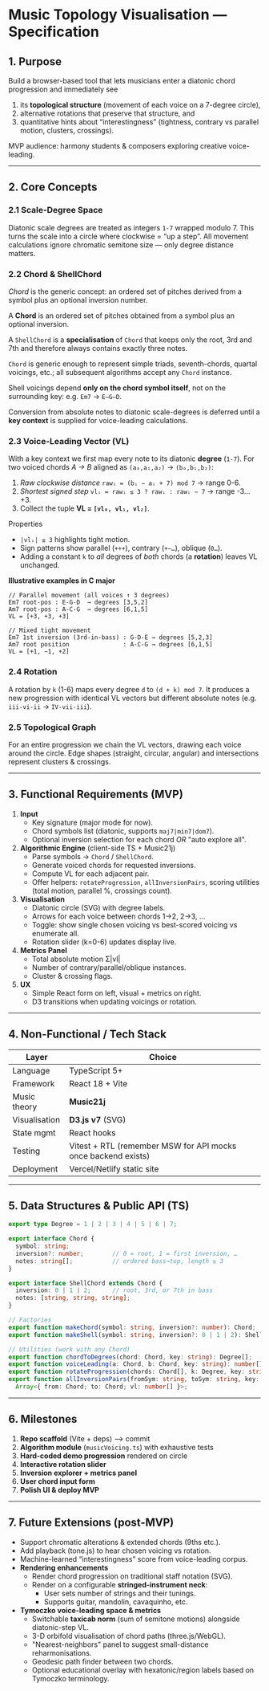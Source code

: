 # Music Topology Visualisation — Specification

## 1. Purpose

Build a browser-based tool that lets musicians enter a diatonic chord progression and immediately see

1. its **topological structure** (movement of each voice on a 7-degree circle),
2. alternative rotations that preserve that structure, and
3. quantitative hints about “interestingness” (tightness, contrary vs parallel motion, clusters, crossings).

MVP audience: harmony students & composers exploring creative voice-leading.

---

## 2. Core Concepts

### 2.1 Scale-Degree Space

Diatonic scale degrees are treated as integers `1-7` wrapped modulo 7. This turns the scale into a circle where clockwise = “up a step”. All movement calculations ignore chromatic semitone size — only degree distance matters.

### 2.2 Chord & ShellChord

*Chord* is the generic concept: an ordered set of pitches derived from a symbol plus an optional inversion number.

A **Chord** is an ordered set of pitches obtained from a symbol plus an optional inversion.

A `ShellChord` is a **specialisation** of `Chord` that keeps only the root, 3rd and 7th and therefore always contains exactly three notes.

`Chord` is generic enough to represent simple triads, seventh-chords, quartal voicings, etc.; all subsequent algorithms accept any `Chord` instance.

Shell voicings depend **only on the chord symbol itself**, not on the surrounding key: e.g. `Em7` → `E–G–D`.

Conversion from absolute notes to diatonic scale-degrees is deferred until a **key context** is supplied for voice-leading calculations.

### 2.3 Voice-Leading Vector (VL)
With a key context we first map every note to its diatonic **degree** (`1-7`).  For two voiced chords *A → B* aligned as `(a₀,a₁,a₂)` → `(b₀,b₁,b₂)`:
1. *Raw clockwise distance*  `rawᵢ = (bᵢ − aᵢ + 7) mod 7` → range 0-6.
2. *Shortest signed step*    `vlᵢ = rawᵢ ≤ 3 ? rawᵢ : rawᵢ − 7` → range -3…+3.
3. Collect the tuple **VL = `[vl₀, vl₁, vl₂]`**.

Properties
* `|vlᵢ| ≤ 3` highlights tight motion.
* Sign patterns show parallel (`+++`), contrary (`+−…`), oblique (`0…`).
* Adding a constant `k` to *all* degrees of *both* chords (a **rotation**) leaves VL unchanged.

**Illustrative examples in C major**
```
// Parallel movement (all voices ↑ 3 degrees)
Em7 root-pos : E-G-D  → degrees [3,5,2]
Am7 root-pos : A-C-G  → degrees [6,1,5]
VL = [+3, +3, +3]

// Mixed tight movement
Em7 1st inversion (3rd-in-bass) : G-D-E → degrees [5,2,3]
Am7 root position               : A-C-G → degrees [6,1,5]
VL = [+1, −1, +2]
```

### 2.4 Rotation

A rotation by `k` (1-6) maps every degree `d` to `(d + k) mod 7`. It produces a new progression with identical VL vectors but different absolute notes (e.g. `iii-vi-ii` → `IV-vii-iii`).

### 2.5 Topological Graph

For an entire progression we chain the VL vectors, drawing each voice around the circle. Edge shapes (straight, circular, angular) and intersections represent clusters & crossings.

---

## 3. Functional Requirements (MVP)

1. **Input**
   - Key signature (major mode for now).
   - Chord symbols list (diatonic, supports `maj7|min7|dom7`).
   - Optional inversion selection for each chord _OR_ "auto explore all".
2. **Algorithmic Engine** (client-side TS + Music21j)
   - Parse symbols → `Chord` / `ShellChord`.
   - Generate voiced chords for requested inversions.
   - Compute VL for each adjacent pair.
   - Offer helpers: `rotateProgression`, `allInversionPairs`, scoring utilities (total motion, parallel %, crossings count).
3. **Visualisation**
   - Diatonic circle (SVG) with degree labels.
   - Arrows for each voice between chords 1→2, 2→3, …
   - Toggle: show single chosen voicing vs best-scored voicing vs enumerate all.
   - Rotation slider (k=0-6) updates display live.
4. **Metrics Panel**
   - Total absolute motion Σ|vl|
   - Number of contrary/parallel/oblique instances.
   - Cluster & crossing flags.
5. **UX**
   - Simple React form on left, visual + metrics on right.
   - D3 transitions when updating voicings or rotation.

---

## 4. Non-Functional / Tech Stack

| Layer         | Choice                                                        |
| ------------- | ------------------------------------------------------------- |
| Language      | TypeScript 5+                                                 |
| Framework     | React 18 + Vite                                               |
| Music theory  | **Music21j**                                                  |
| Visualisation | **D3.js v7** (SVG)                                            |
| State mgmt    | React hooks                                                   |
| Testing       | Vitest + RTL (remember MSW for API mocks once backend exists) |
| Deployment    | Vercel/Netlify static site                                    |

---

## 5. Data Structures & Public API (TS)

```ts
export type Degree = 1 | 2 | 3 | 4 | 5 | 6 | 7;

export interface Chord {
  symbol: string;
  inversion?: number;        // 0 = root, 1 = first inversion, …
  notes: string[];           // ordered bass→top, length ≥ 3
}

export interface ShellChord extends Chord {
  inversion: 0 | 1 | 2;      // root, 3rd, or 7th in bass
  notes: [string, string, string];
}

// Factories
export function makeChord(symbol: string, inversion?: number): Chord;
export function makeShell(symbol: string, inversion?: 0 | 1 | 2): ShellChord;

// Utilities (work with any Chord)
export function chordToDegrees(chord: Chord, key: string): Degree[];
export function voiceLeading(a: Chord, b: Chord, key: string): number[];
export function rotateProgression(chords: Chord[], k: Degree, key: string): Chord[];
export function allInversionPairs(fromSym: string, toSym: string, key: string):
  Array<{ from: Chord; to: Chord; vl: number[] }>;
```

---

## 6. Milestones

1. **Repo scaffold** (Vite + deps) ⟶ commit
2. **Algorithm module** (`musicVoicing.ts`) with exhaustive tests
3. **Hard-coded demo progression** rendered on circle
4. **Interactive rotation slider**
5. **Inversion explorer + metrics panel**
6. **User chord input form**
7. **Polish UI & deploy MVP**

---

## 7. Future Extensions (post-MVP)

- Support chromatic alterations & extended chords (9ths etc.).
- Add playback (tone.js) to hear chosen voicing vs rotation.
- Machine-learned “interestingness” score from voice-leading corpus.
- **Rendering enhancements**
  * Render chord progression on traditional staff notation (SVG).
  * Render on a configurable **stringed-instrument neck**:
    * User sets number of strings and their tunings.
    * Supports guitar, mandolin, cavaquinho, etc.
- **Tymoczko voice-leading space & metrics**
  * Switchable **taxicab norm** (sum of semitone motions) alongside diatonic-step VL.
  * 3-D orbifold visualisation of chord paths (three.js/WebGL).
  * "Nearest-neighbors" panel to suggest small-distance reharmonisations.
  * Geodesic path finder between two chords.
  * Optional educational overlay with hexatonic/region labels based on Tymoczko terminology.
